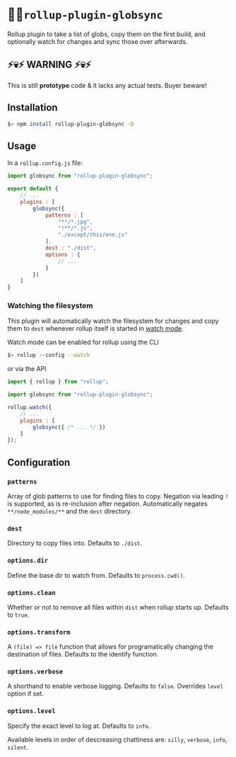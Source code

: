 # 🔎📂`rollup-plugin-globsync`

Rollup plugin to take a list of globs, copy them on the first build, and optionally watch for changes and sync those over afterwards.

## ⚡💀⚡ WARNING ⚡💀⚡

This is still **prototype** code & it lacks any actual tests. Buyer beware!

## Installation

```bash
$> npm install rollup-plugin-globsync -D
```

## Usage

In a `rollup.config.js` file:

```js
import globsync from "rollup-plugin-globsync";

export default {
    // ...
    plugins : [
        globsync({
            patterns : [
                "**/*.jpg",
                "!**/*.js",
                "./except/this/one.js"
            ],
            dest : "./dist",
            options : {
                // ...
            }
        })
    ]
}
```

### Watching the filesystem

This plugin will automatically watch the filesystem for changes and copy them to `dest` whenever rollup itself is started in [watch mode](https://rollupjs.org/guide/en#-w-watch).

Watch mode can be enabled for rollup using the CLI

```bash
$> rollup --config --watch
```

or via the API

```js
import { rollup } from "rollup";

import globsync from "rollup-plugin-globsync";

rollup.watch({
    // ...
    plugins : [
        globsync({ /* ... */ })
    ]
});
```

## Configuration

### `patterns`

Array of glob patterns to use for finding files to copy. Negation via leading `!` is supported, as is re-inclusion after negation. Automatically negates `**/node_modules/**` and the `dest` directory.

### `dest`

Directory to copy files into. Defaults to `./dist`.

### `options.dir`

Define the base dir to watch from. Defaults to `process.cwd()`.

### `options.clean`

Whether or not to remove all files within `dist` when rollup starts up. Defaults to `true`.

### `options.transform`

A `(file) => file` function that allows for programatically changing the destination of files. Defaults to the identify function.

### `options.verbose`

A shorthand to enable verbose logging. Defaults to `false`. Overrides `level` option if set.

### `options.level`

Specify the exact level to log at. Defaults to `info`.

Available levels in order of descreasing chattiness are: `silly`, `verbose`, `info`, `silent`.
